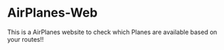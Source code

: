 # AirPlanes-Web
This is a AirPlanes website to check which Planes are available based on your routes!! 
